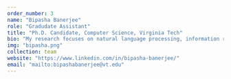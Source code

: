 ```yaml
---
order_number: 3
name: "Bipasha Banerjee"
role: "Gradudate Assistant"
title: "Ph.D. Candidate, Computer Science, Virginia Tech"
bio: "My research focuses on natural language processing, information retrieval and mining scholarly data."
img: "bipasha.png"
collection: team
website: "https://www.linkedin.com/in/bipasha-banerjee/"
email: "mailto:bipashabanerjee@vt.edu"
---
```


